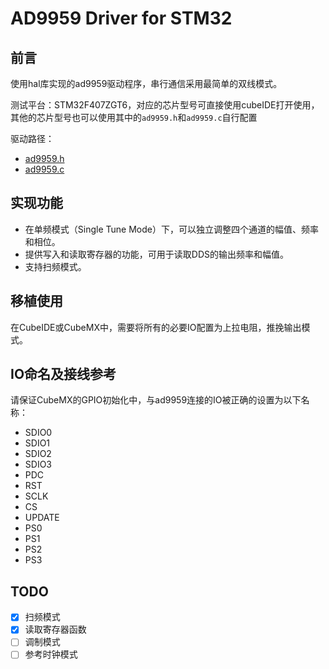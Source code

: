 # AD9959 Driver for STM32

## 前言

使用hal库实现的ad9959驱动程序，串行通信采用最简单的双线模式。

测试平台：STM32F407ZGT6，对应的芯片型号可直接使用cubeIDE打开使用，其他的芯片型号也可以使用其中的`ad9959.h`和`ad9959.c`自行配置

驱动路径：
- [ad9959.h](Core/Inc/ad9959.h)
- [ad9959.c](Core/Src/ad9959.c)

## 实现功能

- 在单频模式（Single Tune Mode）下，可以独立调整四个通道的幅值、频率和相位。
- 提供写入和读取寄存器的功能，可用于读取DDS的输出频率和幅值。
- 支持扫频模式。

## 移植使用

在CubeIDE或CubeMX中，需要将所有的必要IO配置为上拉电阻，推挽输出模式。

## IO命名及接线参考

请保证CubeMX的GPIO初始化中，与ad9959连接的IO被正确的设置为以下名称：

- SDIO0 
- SDIO1 
- SDIO2 
- SDIO3 
- PDC   
- RST   
- SCLK  
- CS    
- UPDATE
- PS0   
- PS1   
- PS2   
- PS3   


## TODO

- [x] 扫频模式
- [x] 读取寄存器函数
- [ ] 调制模式
- [ ] 参考时钟模式
